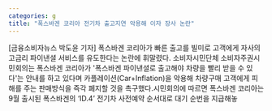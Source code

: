 ```yaml
---
categories: g
title: "폭스바겐 코리아 전기차 출고지연 악용해 이자 장사 논란"
---
```

[금융소비자뉴스 박도윤 기자] 폭스바겐 코리아가 빠른 출고를 빌미로 고객에게 자사의 고금리 파이낸셜 서비스를 유도한다는 논란에 휘말렸다. 소비자시민단체 소비자주권시민회의는 폭스바겐 코리아가 &#39;폭스바겐 파이낸셜로 출고해야 차량을 빨리 받을 수 있다&#39;는 안내를 하고 있다며 카플레이션(Car+Inflation)을 악용해 차량구매 고객에게 피해를 주는 판매방식을 즉각 폐지할 것을 촉구했다.시민회의에 따르면 폭스바겐 코리아는 9월 출시된 폭스바겐의 &lsquo;ID.4&rsquo; 전기차 사전예약 순서대로 대기 순번을 지급해놓